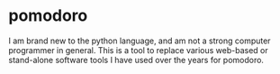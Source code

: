 # pomodoro

I am brand new to the python language, and am not a strong computer programmer in general. This is a tool to replace various web-based or stand-alone software tools I have used over the years for pomodoro.
